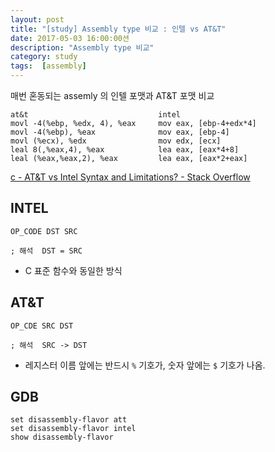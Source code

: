 ```yaml
---
layout: post
title: "[study] Assembly type 비교 : 인텔 vs AT&T"
date: 2017-05-03 16:00:00션
description: "Assembly type 비교"
category: study
tags:  [assembly]
---
```


매번 혼동되는 assemly 의 인텔 포맷과 AT&T 포맷 비교

```
at&t                             intel
movl -4(%ebp, %edx, 4), %eax     mov eax, [ebp-4+edx*4]
movl -4(%ebp), %eax              mov eax, [ebp-4]
movl (%ecx), %edx                mov edx, [ecx]
leal 8(,%eax,4), %eax            lea eax, [eax*4+8]
leal (%eax,%eax,2), %eax         lea eax, [eax*2+eax]
```

<!-- more -->

[c - AT&T vs Intel Syntax and Limitations? - Stack Overflow](http://stackoverflow.com/questions/972602/att-vs-intel-syntax-and-limitations)

## INTEL

```
OP_CODE DST SRC

; 해석  DST = SRC
```

- C 표준 함수와 동일한 방식


## AT&T

```
OP_CDE SRC DST

; 해석  SRC -> DST
```

- 레지스터 이름 앞에는 반드시 `%` 기호가, 숫자 앞에는 `$` 기호가 나옴.


## GDB

```
set disassembly-flavor att
set disassembly-flavor intel
show disassembly-flavor
```


